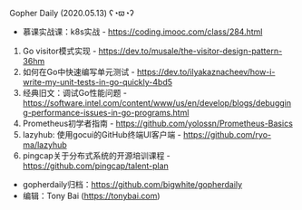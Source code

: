 Gopher Daily (2020.05.13) ʕ◔ϖ◔ʔ

* 慕课实战课：k8s实战 - https://coding.imooc.com/class/284.html

1. Go visitor模式实现 - https://dev.to/musale/the-visitor-design-pattern-36hm
2. 如何在Go中快速编写单元测试 - https://dev.to/ilyakaznacheev/how-i-write-my-unit-tests-in-go-quickly-4bd5
3. 经典旧文：调试Go性能问题 - https://software.intel.com/content/www/us/en/develop/blogs/debugging-performance-issues-in-go-programs.html
4. Prometheus初学者指南 - https://github.com/yolossn/Prometheus-Basics
5. lazyhub: 使用gocui的GitHub终端UI客户端 - https://github.com/ryo-ma/lazyhub
6. pingcap关于分布式系统的开源培训课程 - https://github.com/pingcap/talent-plan

* gopherdaily归档：https://github.com/bigwhite/gopherdaily
* 编辑：Tony Bai (https://tonybai.com)
